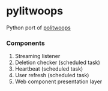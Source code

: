 # pylitwoops
Python port of [politwoops](https://github.com/sunlightlabs/politwoops)

### Components

1. Streaming listener
2. Deletion checker (scheduled task)
3. Heartbeat (scheduled task)
4. User refresh (scheduled task)
5. Web component presentation layer
